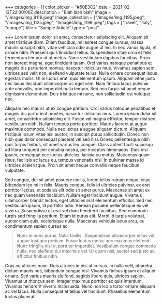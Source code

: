 +++
categories = []
color_picker = "#50E3C2"
date = 2021-02-13T22:00:00Z
description = "Blah blah blah"
image = "/images/img_8119.jpeg"
image_collection = ["/images/img_1195.jpeg", "/images/img_1125.jpeg", "/images/img_1198.jpeg"]
tags = ["travel", "italy", "europe"]
title = "Sample Article"
type = "post"

+++
Lorem ipsum dolor sit amet, consectetur adipiscing elit. Aliquam sit amet tristique diam. Etiam faucibus, mi laoreet congue cursus, massa mauris suscipit nibh, vitae vehicula odio augue ut leo. In nec varius ligula, et ornare nibh. Praesent quis tincidunt tellus. Suspendisse vitae urna et felis fermentum tempor ut ut metus. Nunc vestibulum dapibus faucibus. Proin non laoreet magna, eget tincidunt quam. Orci varius natoque penatibus et magnis dis parturient montes, nascetur ridiculus mus. Vivamus sapien sem, ultrices sed velit non, eleifend vulputate tellus. Nulla ornare consequat lacus egestas mollis. Ut in luctus erat, quis elementum ipsum. Aliquam vitae justo nec lacus tincidunt ullamcorper ac eget sem. Nam finibus lacus pulvinar ante convallis, non imperdiet nulla tempor. Sed non turpis sit amet neque dignissim elementum. Duis tristique mi nunc, non sollicitudin est volutpat nec.

Aliquam nec mauris ut ex congue pretium. Orci varius natoque penatibus et magnis dis parturient montes, nascetur ridiculus mus. Lorem ipsum dolor sit amet, consectetur adipiscing elit. Fusce vel magna efficitur, tempor nisi sed, vestibulum nibh. Nullam tempus porta porttitor. Mauris laoreet at augue maximus commodo. Nulla nec lectus a augue aliquam dictum. Aliquam tristique ipsum vitae nisl auctor, in suscipit purus sollicitudin. Donec non nibh quis dolor consequat placerat vel sed nisi. Donec pellentesque nibh quis turpis finibus, sit amet varius leo congue. Class aptent taciti sociosqu ad litora torquent per conubia nostra, per inceptos himenaeos. Duis nisi ipsum, consequat nec luctus ultricies, lacinia eu metus. Maecenas quam risus, facilisis ac lacus eu, tempus venenatis nisi. In pulvinar massa id ultricies scelerisque. Proin sit amet neque convallis neque faucibus vulputate.

Sed congue, dui sit amet posuere mollis, lorem tellus rutrum neque, vitae bibendum leo mi in felis. Mauris congue, felis id ultricies pulvinar, ex erat porttitor lectus, et sodales elit odio sit amet purus. Maecenas sit amet ex nec quam venenatis tincidunt. Nullam eget tincidunt augue. Vivamus ullamcorper blandit lectus, eget ultricies erat elementum efficitur. Sed nec vestibulum ipsum, id porttitor odio. Aenean posuere pellentesque ex vel viverra. Suspendisse ut erat vel diam hendrerit faucibus. Sed commodo turpis sed fringilla pretium. Etiam id purus elit. Morbi id turpis volutpat, auctor diam quis, scelerisque nulla. Maecenas vehicula lacus arcu, eu condimentum sapien cursus ac.

> Nunc in nunc purus. Nulla facilisi. Suspendisse ullamcorper tellus vel augue tristique pretium. Fusce luctus metus nec maximus eleifend. Nunc fringilla nisi ut porttitor imperdiet. Vestibulum congue commodo nulla, nec eleifend dui maximus vel. Ut quam nisl, auctor sed justo ac, efficitur finibus nibh.

Cras eu ultrices nunc. Duis ultrices in nisi at cursus. In nulla velit, pharetra dictum mauris nec, bibendum congue nisl. Vivamus finibus ipsum et aliquet ornare. Sed varius mauris eleifend, sagittis libero quis, ultrices sapien. Vivamus ut rhoncus sem. Integer maximus porttitor ex quis interdum. Vivamus hendrerit viverra malesuada. Nunc non leo a tortor ornare aliquam ac vel lacus. Nulla consequat et tellus vel tincidunt. Phasellus elementum luctus placerat.